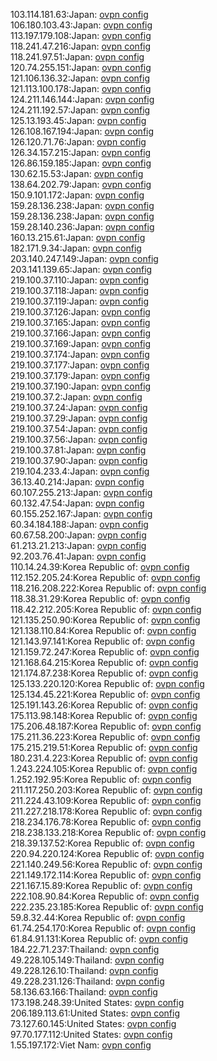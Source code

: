 103.114.181.63:Japan: [ovpn config](vpn/103_114_181_63.ovpn)  
106.180.103.43:Japan: [ovpn config](vpn/106_180_103_43.ovpn)  
113.197.179.108:Japan: [ovpn config](vpn/113_197_179_108.ovpn)  
118.241.47.216:Japan: [ovpn config](vpn/118_241_47_216.ovpn)  
118.241.97.51:Japan: [ovpn config](vpn/118_241_97_51.ovpn)  
120.74.255.151:Japan: [ovpn config](vpn/120_74_255_151.ovpn)  
121.106.136.32:Japan: [ovpn config](vpn/121_106_136_32.ovpn)  
121.113.100.178:Japan: [ovpn config](vpn/121_113_100_178.ovpn)  
124.211.146.144:Japan: [ovpn config](vpn/124_211_146_144.ovpn)  
124.211.192.57:Japan: [ovpn config](vpn/124_211_192_57.ovpn)  
125.13.193.45:Japan: [ovpn config](vpn/125_13_193_45.ovpn)  
126.108.167.194:Japan: [ovpn config](vpn/126_108_167_194.ovpn)  
126.120.71.76:Japan: [ovpn config](vpn/126_120_71_76.ovpn)  
126.34.157.215:Japan: [ovpn config](vpn/126_34_157_215.ovpn)  
126.86.159.185:Japan: [ovpn config](vpn/126_86_159_185.ovpn)  
130.62.15.53:Japan: [ovpn config](vpn/130_62_15_53.ovpn)  
138.64.202.79:Japan: [ovpn config](vpn/138_64_202_79.ovpn)  
150.9.101.172:Japan: [ovpn config](vpn/150_9_101_172.ovpn)  
159.28.136.238:Japan: [ovpn config](vpn/159_28_136_238.ovpn)  
159.28.136.238:Japan: [ovpn config](vpn/159_28_136_238.ovpn)  
159.28.140.236:Japan: [ovpn config](vpn/159_28_140_236.ovpn)  
160.13.215.61:Japan: [ovpn config](vpn/160_13_215_61.ovpn)  
182.171.9.34:Japan: [ovpn config](vpn/182_171_9_34.ovpn)  
203.140.247.149:Japan: [ovpn config](vpn/203_140_247_149.ovpn)  
203.141.139.65:Japan: [ovpn config](vpn/203_141_139_65.ovpn)  
219.100.37.110:Japan: [ovpn config](vpn/219_100_37_110.ovpn)  
219.100.37.118:Japan: [ovpn config](vpn/219_100_37_118.ovpn)  
219.100.37.119:Japan: [ovpn config](vpn/219_100_37_119.ovpn)  
219.100.37.126:Japan: [ovpn config](vpn/219_100_37_126.ovpn)  
219.100.37.165:Japan: [ovpn config](vpn/219_100_37_165.ovpn)  
219.100.37.166:Japan: [ovpn config](vpn/219_100_37_166.ovpn)  
219.100.37.169:Japan: [ovpn config](vpn/219_100_37_169.ovpn)  
219.100.37.174:Japan: [ovpn config](vpn/219_100_37_174.ovpn)  
219.100.37.177:Japan: [ovpn config](vpn/219_100_37_177.ovpn)  
219.100.37.179:Japan: [ovpn config](vpn/219_100_37_179.ovpn)  
219.100.37.190:Japan: [ovpn config](vpn/219_100_37_190.ovpn)  
219.100.37.2:Japan: [ovpn config](vpn/219_100_37_2.ovpn)  
219.100.37.24:Japan: [ovpn config](vpn/219_100_37_24.ovpn)  
219.100.37.29:Japan: [ovpn config](vpn/219_100_37_29.ovpn)  
219.100.37.54:Japan: [ovpn config](vpn/219_100_37_54.ovpn)  
219.100.37.56:Japan: [ovpn config](vpn/219_100_37_56.ovpn)  
219.100.37.81:Japan: [ovpn config](vpn/219_100_37_81.ovpn)  
219.100.37.90:Japan: [ovpn config](vpn/219_100_37_90.ovpn)  
219.104.233.4:Japan: [ovpn config](vpn/219_104_233_4.ovpn)  
36.13.40.214:Japan: [ovpn config](vpn/36_13_40_214.ovpn)  
60.107.255.213:Japan: [ovpn config](vpn/60_107_255_213.ovpn)  
60.132.47.54:Japan: [ovpn config](vpn/60_132_47_54.ovpn)  
60.155.252.167:Japan: [ovpn config](vpn/60_155_252_167.ovpn)  
60.34.184.188:Japan: [ovpn config](vpn/60_34_184_188.ovpn)  
60.67.58.200:Japan: [ovpn config](vpn/60_67_58_200.ovpn)  
61.213.21.213:Japan: [ovpn config](vpn/61_213_21_213.ovpn)  
92.203.76.41:Japan: [ovpn config](vpn/92_203_76_41.ovpn)  
110.14.24.39:Korea Republic of: [ovpn config](vpn/110_14_24_39.ovpn)  
112.152.205.24:Korea Republic of: [ovpn config](vpn/112_152_205_24.ovpn)  
118.216.208.222:Korea Republic of: [ovpn config](vpn/118_216_208_222.ovpn)  
118.38.31.29:Korea Republic of: [ovpn config](vpn/118_38_31_29.ovpn)  
118.42.212.205:Korea Republic of: [ovpn config](vpn/118_42_212_205.ovpn)  
121.135.250.90:Korea Republic of: [ovpn config](vpn/121_135_250_90.ovpn)  
121.138.110.84:Korea Republic of: [ovpn config](vpn/121_138_110_84.ovpn)  
121.143.97.141:Korea Republic of: [ovpn config](vpn/121_143_97_141.ovpn)  
121.159.72.247:Korea Republic of: [ovpn config](vpn/121_159_72_247.ovpn)  
121.168.64.215:Korea Republic of: [ovpn config](vpn/121_168_64_215.ovpn)  
121.174.87.238:Korea Republic of: [ovpn config](vpn/121_174_87_238.ovpn)  
125.133.220.120:Korea Republic of: [ovpn config](vpn/125_133_220_120.ovpn)  
125.134.45.221:Korea Republic of: [ovpn config](vpn/125_134_45_221.ovpn)  
125.191.143.26:Korea Republic of: [ovpn config](vpn/125_191_143_26.ovpn)  
175.113.98.148:Korea Republic of: [ovpn config](vpn/175_113_98_148.ovpn)  
175.206.48.187:Korea Republic of: [ovpn config](vpn/175_206_48_187.ovpn)  
175.211.36.223:Korea Republic of: [ovpn config](vpn/175_211_36_223.ovpn)  
175.215.219.51:Korea Republic of: [ovpn config](vpn/175_215_219_51.ovpn)  
180.231.4.223:Korea Republic of: [ovpn config](vpn/180_231_4_223.ovpn)  
1.243.224.105:Korea Republic of: [ovpn config](vpn/1_243_224_105.ovpn)  
1.252.192.95:Korea Republic of: [ovpn config](vpn/1_252_192_95.ovpn)  
211.117.250.203:Korea Republic of: [ovpn config](vpn/211_117_250_203.ovpn)  
211.224.43.109:Korea Republic of: [ovpn config](vpn/211_224_43_109.ovpn)  
211.227.218.178:Korea Republic of: [ovpn config](vpn/211_227_218_178.ovpn)  
218.234.176.78:Korea Republic of: [ovpn config](vpn/218_234_176_78.ovpn)  
218.238.133.218:Korea Republic of: [ovpn config](vpn/218_238_133_218.ovpn)  
218.39.137.52:Korea Republic of: [ovpn config](vpn/218_39_137_52.ovpn)  
220.94.220.124:Korea Republic of: [ovpn config](vpn/220_94_220_124.ovpn)  
221.140.249.56:Korea Republic of: [ovpn config](vpn/221_140_249_56.ovpn)  
221.149.172.114:Korea Republic of: [ovpn config](vpn/221_149_172_114.ovpn)  
221.167.15.89:Korea Republic of: [ovpn config](vpn/221_167_15_89.ovpn)  
222.108.90.84:Korea Republic of: [ovpn config](vpn/222_108_90_84.ovpn)  
222.235.23.185:Korea Republic of: [ovpn config](vpn/222_235_23_185.ovpn)  
59.8.32.44:Korea Republic of: [ovpn config](vpn/59_8_32_44.ovpn)  
61.74.254.170:Korea Republic of: [ovpn config](vpn/61_74_254_170.ovpn)  
61.84.91.131:Korea Republic of: [ovpn config](vpn/61_84_91_131.ovpn)  
184.22.71.237:Thailand: [ovpn config](vpn/184_22_71_237.ovpn)  
49.228.105.149:Thailand: [ovpn config](vpn/49_228_105_149.ovpn)  
49.228.126.10:Thailand: [ovpn config](vpn/49_228_126_10.ovpn)  
49.228.231.126:Thailand: [ovpn config](vpn/49_228_231_126.ovpn)  
58.136.63.166:Thailand: [ovpn config](vpn/58_136_63_166.ovpn)  
173.198.248.39:United States: [ovpn config](vpn/173_198_248_39.ovpn)  
206.189.113.61:United States: [ovpn config](vpn/206_189_113_61.ovpn)  
73.127.60.145:United States: [ovpn config](vpn/73_127_60_145.ovpn)  
97.70.177.112:United States: [ovpn config](vpn/97_70_177_112.ovpn)  
1.55.197.172:Viet Nam: [ovpn config](vpn/1_55_197_172.ovpn)  

